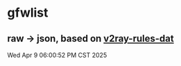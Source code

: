 # gfwlist
## raw -> json, based on [v2ray-rules-dat](https://github.com/Loyalsoldier/v2ray-rules-dat)
Wed Apr  9 06:00:52 PM CST 2025

